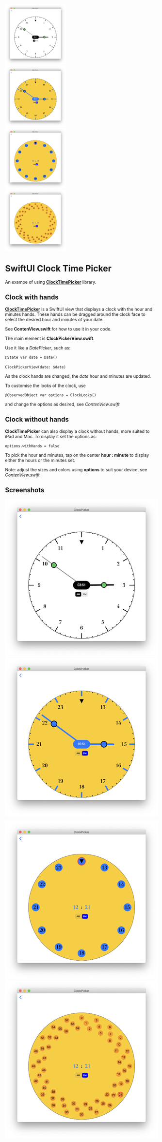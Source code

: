 

<div class="row">
  <div class="column">
    <img src="Images/picture1.png"  alt="Clock image1" width="200"  height="200"/>
  </div>
  <div class="column">
    <img src="Images/picture3.png"  alt="Clock image1" width="200"  height="200"/>
  </div>
  <div class="column">
    <img src="Images/picture4.png"  alt="Clock image1" width="200"  height="200"/>
  </div>
  <div class="column">
    <img src="Images/picture5.png"  alt="Clock image1" width="200"  height="200"/>
  </div>
</div>

# SwiftUI Clock Time Picker


An exampe of using [**ClockTimePicker**](https://github.com/workingDog/ClockTimePicker) library.

## Clock with hands

[**ClockTimePicker**](https://github.com/workingDog/ClockTimePicker) is a SwiftUI view that displays a clock with the hour and minutes hands.
These hands can be dragged around the clock face to select the desired hour and minutes of your date.

See **ContenView.swift** for how to use it in your code.

The main element is **ClockPickerView.swift**.

Use it like a *DatePicker*, such as:

    @State var date = Date()
    
    ClockPickerView(date: $date)

As the clock hands are changed, the *date* hour and minutes are updated.

To customise the looks of the clock, use 

    @ObservedObject var options = ClockLooks()
    
and change the options as desired, see  *ContenView.swift*
    
## Clock without hands

**ClockTimePicker** can also display a clock without hands, more suited to iPad and Mac. To display it set the options as:

    options.withHands = false    

To pick the hour and minutes, tap on the center **hour : minute** to display either the hours or the minutes set.

Note: adjust the sizes and colors using **options** to suit your device, see  *ContenView.swift*

## Screenshots

![im01](Images/picture1.png)  ![im03](Images/picture3.png) 


![im04](Images/picture4.png)   ![im05](Images/picture5.png)  

